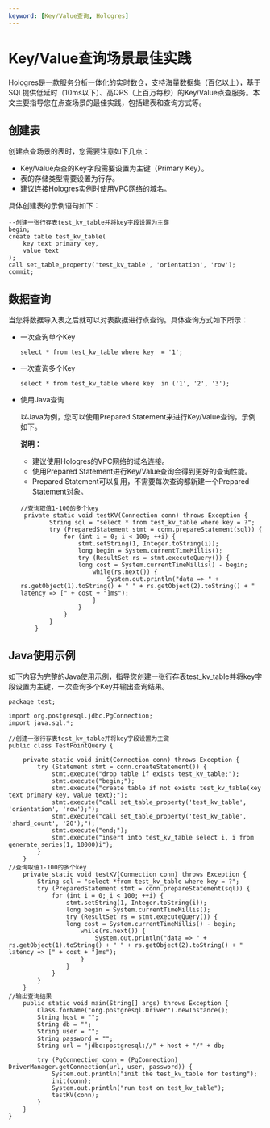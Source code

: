 ```yaml
---
keyword: [Key/Value查询, Hologres]
---
```


# Key/Value查询场景最佳实践

Hologres是一款服务分析一体化的实时数仓，支持海量数据集（百亿以上），基于SQL提供低延时（10ms以下）、高QPS（上百万每秒）的Key/Value点查服务。本文主要指导您在点查场景的最佳实践，包括建表和查询方式等。

## 创建表

创建点查场景的表时，您需要注意如下几点：

-   Key/Value点查的Key字段需要设置为主键（Primary Key）。
-   表的存储类型需要设置为行存。
-   建议连接Hologres实例时使用VPC网络的域名。

具体创建表的示例语句如下：

```
--创建一张行存表test_kv_table并将key字段设置为主键
begin;
create table test_kv_table(
    key text primary key,
    value text
);
call set_table_property('test_kv_table', 'orientation', 'row');
commit;
```

## 数据查询

当您将数据导入表之后就可以对表数据进行点查询。具体查询方式如下所示：

-   一次查询单个Key

    ```
    select * from test_kv_table where key  = '1';
    ```

-   一次查询多个Key

    ```
    select * from test_kv_table where key  in ('1', '2', '3');
    ```

-   使用Java查询

    以Java为例，您可以使用Prepared Statement来进行Key/Value查询，示例如下。

    **说明：**

    -   建议使用Hologres的VPC网络的域名连接。
    -   使用Prepared Statement进行Key/Value查询会得到更好的查询性能。
    -   Prepared Statement可以复用，不需要每次查询都新建一个Prepared Statement对象。
    ```
    //查询取值1-100的多个key   
     private static void testKV(Connection conn) throws Exception {
            String sql = "select * from test_kv_table where key = ?";
            try (PreparedStatement stmt = conn.prepareStatement(sql)) {
                for (int i = 0; i < 100; ++i) {
                    stmt.setString(1, Integer.toString(i));
                    long begin = System.currentTimeMillis();
                    try (ResultSet rs = stmt.executeQuery()) {
                    long cost = System.currentTimeMillis() - begin;
                        while(rs.next()) {
                            System.out.println("data => " + rs.getObject(1).toString() + " " + rs.getObject(2).toString() + " latency => [" + cost + "]ms");
                        }
                    }
                }
            }
        }
    ```


## Java使用示例

如下内容为完整的Java使用示例，指导您创建一张行存表test\_kv\_table并将key字段设置为主键，一次查询多个Key并输出查询结果。

```
package test;

import org.postgresql.jdbc.PgConnection;
import java.sql.*;

//创建一张行存表test_kv_table并将key字段设置为主键
public class TestPointQuery {

    private static void init(Connection conn) throws Exception {
        try (Statement stmt = conn.createStatement()) {
            stmt.execute("drop table if exists test_kv_table;");
            stmt.execute("begin;");
            stmt.execute("create table if not exists test_kv_table(key text primary key, value text);");
            stmt.execute("call set_table_property('test_kv_table', 'orientation', 'row');");
            stmt.execute("call set_table_property('test_kv_table', 'shard_count', '20');");
            stmt.execute("end;");
            stmt.execute("insert into test_kv_table select i, i from generate_series(1, 10000)i");
        }
    }
//查询取值1-100的多个key
    private static void testKV(Connection conn) throws Exception {
        String sql = "select *from test_kv_table where key = ?";
        try (PreparedStatement stmt = conn.prepareStatement(sql)) {
            for (int i = 0; i < 100; ++i) {
                stmt.setString(1, Integer.toString(i));
                long begin = System.currentTimeMillis();
                try (ResultSet rs = stmt.executeQuery()) {
                long cost = System.currentTimeMillis() - begin;
                    while(rs.next()) {
                        System.out.println("data => " + rs.getObject(1).toString() + " " + rs.getObject(2).toString() + " latency => [" + cost + "]ms");
                    }
                }
            }
        }
    }
//输出查询结果
    public static void main(String[] args) throws Exception {
        Class.forName("org.postgresql.Driver").newInstance();
        String host = "";
        String db = "";
        String user = "";
        String password = "";
        String url = "jdbc:postgresql://" + host + "/" + db;

        try (PgConnection conn = (PgConnection) DriverManager.getConnection(url, user, password)) {
            System.out.println("init the test_kv_table for testing");
            init(conn);
            System.out.println("run test on test_kv_table");
            testKV(conn);
        }
    }
}
```

